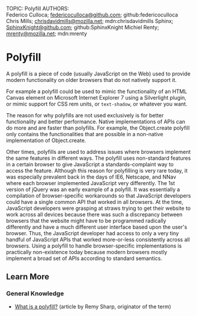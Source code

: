 TOPIC: Polyfill
AUTHORS: Federico Culloca; federicoculloca@github.com; github:federicoculloca
         Chris Mills; chrisdavidmills@mozilla.net; mdn:chrisdavidmills
         Sphinx; SphinxKnight@github.com; github:SphinxKnight
         Michiel Renty; mrenty@mozilla.net; mdn:mrenty

# Polyfill

A polyfill is a piece of code (usually JavaScript on the Web) used to provide modern functionality
on older browsers that do not natively support it.

For example a polyfill could be used to mimic the functionality of an HTML Canvas element on Microsoft
Internet Explorer 7 using a Silverlight plugin, or mimic support for CSS rem units, or `text-shadow`,
or whatever you want.

The reason for why polyfills are not used exclusively is for better functionality and better performance.
Native implementations of APIs can do more and are faster than polyfills. For example,
the Object.create polyfill only contains the functionalities that are possible in a non-native
implementation of Object.create.

Other times, polyfills are used to address issues where browsers implement the same features in
different ways. The polyfill uses non-standard features in a certain browser to give JavaScript a
standards-complaint way to access the feature. Although this reason for polyfilling is very rare today,
it was especially prevalent back in the days of IE6, Netscape, and NNav where each browser implemented
JavaScript very differently. The 1st version of jQuery was an early example of a polyfill. It was
essentially a compilation of browser-specific workarounds so that JavaScript developers could have a
single common API that worked in all browsers. At the time, JavaScript developers were grasping at
straws trying to get their website to work across all devices because there was such a discrepancy
between browsers that the website might have to be programmed radically differently and have a much
different user interface based upon the user's browser. Thus, the JavaScript developer had access to
only a very tiny handful of JavaScript APIs that worked more-or-less consistently across all browsers.
Using a polyfill to handle browser-specific implementations is practically non-existence today because
modern browsers mostly implement a broad set of APIs according to standard semantics.

## Learn More

### General Knowledge

- [What is a polyfill?](https://remysharp.com/2010/10/08/what-is-a-polyfill) (article by Remy Sharp,
originator of the term)
